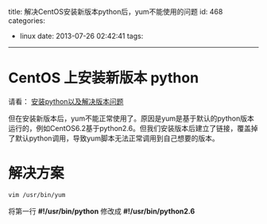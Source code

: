title: 解决CentOS安装新版本python后，yum不能使用的问题
id: 468
categories:
  - linux
date: 2013-07-26 02:42:41
tags:
---

# CentOS 上安装新版本 python

请看： [安装python以及解决版本问题](/2013/07/10/fix-python-deff-version.html)

但在安装新版本后，yum不能正常使用了。原因是yum是基于默认的python版本运行的，例如CentOS6.2基于python2.6。但我们安装版本后建立了链接，覆盖掉了默认python调用，导致yum脚本无法正常调用到自己想要的版本。

# 解决方案
```bash
vim /usr/bin/yum
```
将第一行 **#!/usr/bin/python** 修改成 **#!/usr/bin/python2.6**
